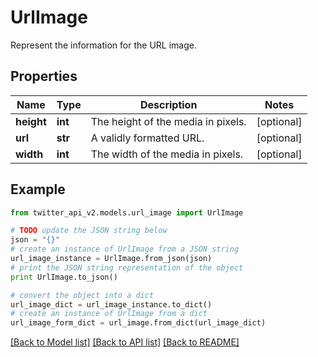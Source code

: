 # UrlImage

Represent the information for the URL image.

## Properties
Name | Type | Description | Notes
------------ | ------------- | ------------- | -------------
**height** | **int** | The height of the media in pixels. | [optional] 
**url** | **str** | A validly formatted URL. | [optional] 
**width** | **int** | The width of the media in pixels. | [optional] 

## Example

```python
from twitter_api_v2.models.url_image import UrlImage

# TODO update the JSON string below
json = "{}"
# create an instance of UrlImage from a JSON string
url_image_instance = UrlImage.from_json(json)
# print the JSON string representation of the object
print UrlImage.to_json()

# convert the object into a dict
url_image_dict = url_image_instance.to_dict()
# create an instance of UrlImage from a dict
url_image_form_dict = url_image.from_dict(url_image_dict)
```
[[Back to Model list]](../README.md#documentation-for-models) [[Back to API list]](../README.md#documentation-for-api-endpoints) [[Back to README]](../README.md)


